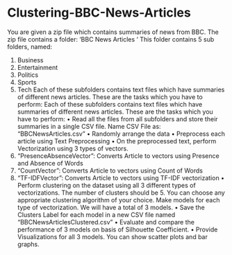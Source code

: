 # Clustering-BBC-News-Articles
You are given a zip file which contains summaries of news from BBC. 
The zip file contains a folder: ‘BBC News Articles ‘
This folder contains 5 sub folders, named:
1. Business
2. Entertainment
3. Politics
4. Sports
5. Tech
Each of these subfolders contains text files which have summaries of different news articles.
These are the tasks which you have to perform:
Each of these subfolders contains text files which have summaries of different news articles.
These are the tasks which you have to perform:
• Read all the files from all subfolders and store their summaries in a single CSV file. Name CSV File as: “BBCNewsArticles.csv”
• Randomly arrange the data
• Preprocess each article using Text Preprocessing
• On the preprocessed text, perform Vectorization using 3 types of vectors.
  1. “PresenceAbsenceVector”: Converts Article to vectors using Presence and Absence of Words
  2. “CountVector”: Converts Article to vectors using Count of Words
  3. “TF-IDFVector”: Converts Article to vectors using TF-IDF vectorization
• Perform clustering on the dataset using all 3 different types of vectorizations. The number of clusters should be 5.
You can choose any appropriate clustering algorithm of your choice.
Make models for each type of vectorization. We will have a total of 3 models.
• Save the Clusters Label for each model in a new CSV file named “BBCNewsArticlesClustered.csv”
• Evaluate and compare the performance of 3 models on basis of Silhouette Coefficient.
• Provide Visualizations for all 3 models. You can show scatter plots and bar graphs.
